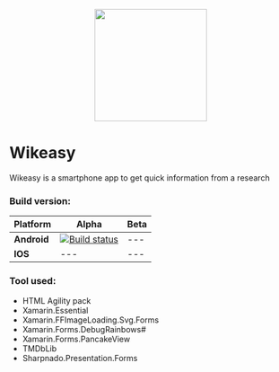 <p align="center" class="container" >
  <img width="200px" src="https://repository-images.githubusercontent.com/223611243/6185ad00-c6cc-11ea-9ffb-6bb76b510885" />
  
</p>

# Wikeasy
Wikeasy is a smartphone app to get quick information from a research

### Build version:

**Platform** | **Alpha** |  **Beta**
--- | --- | ---
**Android** | [![Build status](https://build.appcenter.ms/v0.1/apps/bfc80a5b-ad1c-4585-9493-98d88cb511fc/branches/develop/badge)](https://appcenter.ms) | ---
**IOS** | --- | ---

### Tool used:

- HTML Agility pack
- Xamarin.Essential
- Xamarin.FFImageLoading.Svg.Forms
- Xamarin.Forms.DebugRainbows#
- Xamarin.Forms.PancakeView
- TMDbLib
- Sharpnado.Presentation.Forms
